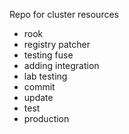 Repo for cluster resources
- rook
- registry patcher
- testing fuse
- adding integration
- lab testing
- commit
- update 
- test
- production
